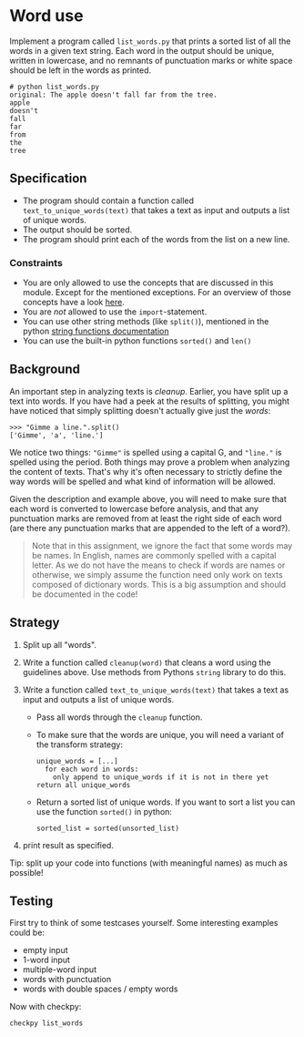 # Word use

Implement a program called `list_words.py` that prints a sorted list of all the words in a given text string. Each word in the output should be unique, written in lowercase, and no remnants of punctuation marks or white space should be left in the words as printed.

    # python list_words.py
    original: The apple doesn't fall far from the tree.
    apple
    doesn't
    fall
    far
    from
    the
    tree

## Specification

* The program should contain a function called `text_to_unique_words(text)` that takes a text as input and outputs a list of unique words.
* The output should be sorted.
* The program should print each of the words from the list on a new line.


### Constraints

* You are only allowed to use the concepts that are discussed in this module. Except for the mentioned exceptions.
For an overview of those concepts have a look [here](/python/en/overview).
* You are *not* allowed to use the `import`-statement.
* You can use other string methods (like `split()`), mentioned in the python [string functions documentation](https://docs.python.org/3.7/library/stdtypes.html#string-methods)
* You can use the built-in python functions `sorted()` and `len()`

## Background

An important step in analyzing texts is *cleanup*. Earlier, you have split up a text into words. If you have had a peek at the results of splitting, you might have noticed that simply splitting doesn't actually give just the *words*:

    >>> "Gimme a line.".split()
    ['Gimme', 'a', 'line.']

We notice two things: `"Gimme"` is spelled using a capital G, and `"line."` is spelled using the period. Both things may prove a problem when analyzing the content of texts. That's why it's often necessary to strictly define the way words will be spelled and what kind of information will be allowed.

Given the description and example above, you will need to make sure that each word is converted to lowercase before analysis, and that any punctuation marks are removed from at least the right side of each word (are there any punctuation marks that are appended to the left of a word?).

> Note that in this assignment, we ignore the fact that some words may be names. In English, names are commonly spelled with a capital letter. As we do not have the means to check if words are names or otherwise, we simply assume the function need only work on texts composed of dictionary words. This is a big assumption and should be documented in the code!


## Strategy

1. Split up all "words".

2. Write a function called `cleanup(word)` that cleans a word using the guidelines above. Use methods from Pythons `string` library to do this.

3. Write a function called `text_to_unique_words(text)` that takes a text as input and outputs a list of unique words.

    * Pass all words through the `cleanup` function.
    * To make sure that the words are unique, you will need a variant of the transform strategy:

          unique_words = [...]
            for each word in words:
              only append to unique_words if it is not in there yet
          return all unique_words

    * Return a sorted list of unique words. If you want to sort a list you can use the function `sorted()` in python:

          sorted_list = sorted(unsorted_list)

4. print result as specified.

Tip: split up your code into functions (with meaningful names) as much as possible!


## Testing

First try to think of some testcases yourself. Some interesting examples could be:

- empty input
- 1-word input
- multiple-word input
- words with punctuation
- words with double spaces / empty words

Now with checkpy:

    checkpy list_words
